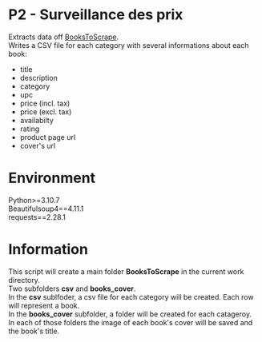 # P2 - Surveillance des prix

Extracts data off [BooksToScrape](https://books.toscrape.com/).  
Writes a CSV file for each category with several informations about each book:
 - title
 - description
 - category
 - upc
 - price (incl. tax)
 - price (excl. tax)
 - availabilty
 - rating
 - product page url
 - cover's url

# Environment

Python>=3.10.7\
Beautifulsoup4==4.11.1\
requests==2.28.1

# Information

This script will create a main folder **BooksToScrape** in the current work directory.  
Two subfolders **csv** and **books_cover**.  
In the **csv** sublfoder, a csv file for each category will be created.
Each row will represent a book.  
In the **books_cover** subfolder, a folder will be created for each catageroy.  
In each of those folders the image of each book's cover will be saved and the book's title.